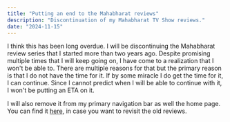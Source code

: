 ```yaml
---
title: "Putting an end to the Mahabharat reviews" 
description: "Discontinuation of my Mahabharat TV Show reviews." 
date: "2024-11-15" 
---
```

I think this has been long overdue. I will be discontinuing the Mahabharat review series that I started more than two
years ago. Despite promising multiple times that I will keep going on, I have come to a realization that I won't be able
to. There are multiple reasons for that but the primary reason is that I do not have the time for it. If by some miracle
I do get the time for it, I can continue. Since I cannot predict when I will be able to continue with it, I won't be
putting an ETA on it.

I will also remove it from my primary navigation bar as well the home page. You can find it [here](/mahabharat), in case you want to
revisit the old reviews.
